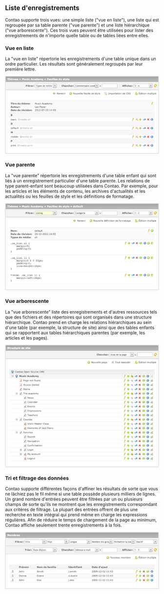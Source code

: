## Liste d'enregistrements

Contao supporte trois vues: une simple liste ("vue en liste"), une liste qui est 
regroupée par sa table parente ("vue parente") et une liste hiérarchique ("vue 
arborescente"). Ces trois vues peuvent être utilisées pour lister des 
enregistrements de n'importe quelle table ou de tables liées entre elles.


### Vue en liste

La "vue en liste" répertorie les enregistrements d'une table unique dans un 
ordre particulier. Les résultats sont généralement regroupés par leur première 
lettre.

![](images/vue-liste.jpg?raw=true)


### Vue parente

La "vue parente" répertorie les enregistrements d'une table enfant qui sont liés 
à un enregistrement particulier d'une table parente. Les relations de type 
parent-enfant sont beaucoup utilisées dans Contao. Par exemple, pour les 
articles et les éléments de contenu, les archives d'actualités et les actualités 
ou les feuilles de style et les définitions de formatage.

![](images/vue-parente.jpg?raw=true)


### Vue arborescente

La "vue arborescente" liste des enregistrements et d'autres ressources tels 
que des fichiers et des répertoires qui sont organisés dans une structure 
hiérarchique. Contao prend en charge les relations hiérarchiques au sein d'une 
table (par exemple, la structure de site) ainsi que des tables enfants qui se 
rapportent aux tables hiérarchiques parentes (par exemple, les articles et les 
pages).

![](images/vue-arborescente.jpg?raw=true)


### Tri et filtrage des données

Contao supporte différentes façons d'affiner les résultats de sorte que vous ne 
lâchiez pas le fil même si une table possède plusieurs milliers de lignes. Un 
grand nombre d'entrées peuvent être filtrées par un ou plusieurs champs de sorte 
qu'ils ne montrent que les enregistrements correspondant aux critères de 
filtrage. La plupart des entrées offrent de plus une recherche en texte intégral 
qui prend même en charge les expressions régulières. Afin de réduire le temps de 
chargement de la page au minimum, Contao affiche seulement trente 
enregistrements à la fois.

![](images/trier-et-filtrer.jpg?raw=true)
